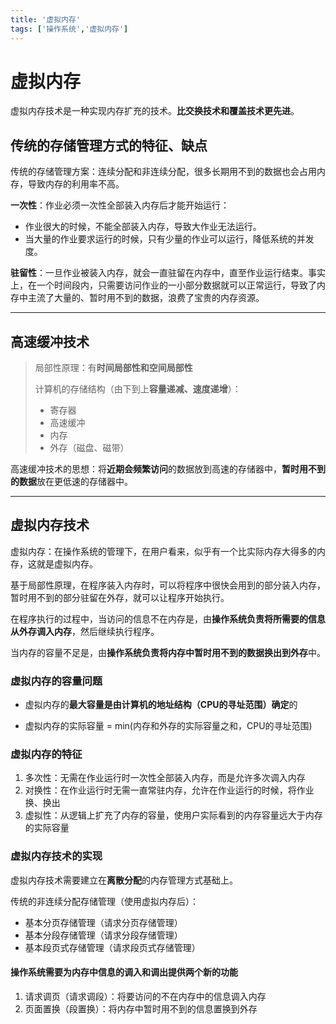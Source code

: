 ```yaml
---
title: '虚拟内存'
tags: ['操作系统','虚拟内存']
---
```

# 虚拟内存

虚拟内存技术是一种实现内存扩充的技术。**比交换技术和覆盖技术更先进**。

## 传统的存储管理方式的特征、缺点

传统的存储管理方案：连续分配和非连续分配，很多长期用不到的数据也会占用内存，导致内存的利用率不高。

**一次性**：作业必须一次性全部装入内存后才能开始运行：

- 作业很大的时候，不能全部装入内存，导致大作业无法运行。
- 当大量的作业要求运行的时候，只有少量的作业可以运行，降低系统的并发度。

**驻留性**：一旦作业被装入内存，就会一直驻留在内存中，直至作业运行结束。事实上，在一个时间段内，只需要访问作业的一小部分数据就可以正常运行，导致了内存中主流了大量的、暂时用不到的数据，浪费了宝贵的内存资源。

****

## 高速缓冲技术

> 局部性原理：有**时间局部性和空间局部性**
>
> 计算机的存储结构（由下到上**容量递减、速度递增**）：
>
> - 寄存器
> - 高速缓冲
> - 内存
> - 外存（磁盘、磁带）

高速缓冲技术的思想：将**近期会频繁访问**的数据放到高速的存储器中，**暂时用不到的数据**放在更低速的存储器中。

*****

## 虚拟内存技术

虚拟内存：在操作系统的管理下，在用户看来，似乎有一个比实际内存大得多的内存，这就是虚拟内存。

基于局部性原理，在程序装入内存时，可以将程序中很快会用到的部分装入内存，暂时用不到的部分驻留在外存，就可以让程序开始执行。

在程序执行的过程中，当访问的信息不在内存是，由**操作系统负责将所需要的信息从外存调入内存**，然后继续执行程序。

当内存的容量不足是，由**操作系统负责将内存中暂时用不到的数据换出到外存**中。

### 虚拟内存的容量问题

- 虚拟内存的**最大容量是由计算机的地址结构（CPU的寻址范围）确定**的

- 虚拟内存的实际容量 = min(内存和外存的实际容量之和，CPU的寻址范围)

### 虚拟内存的特征

1. 多次性：无需在作业运行时一次性全部装入内存，而是允许多次调入内存
2. 对换性：在作业运行时无需一直常驻内存，允许在作业运行的时候，将作业换、换出
3. 虚拟性：从逻辑上扩充了内存的容量，使用户实际看到的内存容量远大于内存的实际容量

### 虚拟内存技术的实现

虚拟内存技术需要建立在**离散分配**的内存管理方式基础上。

传统的非连续分配存储管理（使用虚拟内存后）：

- 基本分页存储管理（请求分页存储管理）
- 基本分段存储管理（请求分段存储管理）
- 基本段页式存储管理（请求段页式存储管理）

#### 操作系统需要为内存中信息的调入和调出提供两个新的功能

1. 请求调页（请求调段）：将要访问的不在内存中的信息调入内存
2. 页面置换（段置换）：将内存中暂时用不到的信息置换到外存